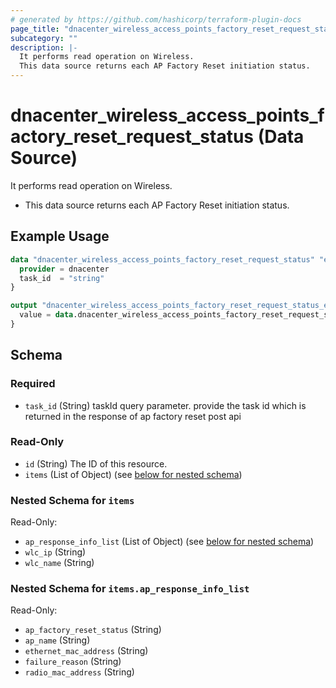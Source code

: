 ```yaml
---
# generated by https://github.com/hashicorp/terraform-plugin-docs
page_title: "dnacenter_wireless_access_points_factory_reset_request_status Data Source - terraform-provider-dnacenter"
subcategory: ""
description: |-
  It performs read operation on Wireless.
  This data source returns each AP Factory Reset initiation status.
---
```


# dnacenter_wireless_access_points_factory_reset_request_status (Data Source)

It performs read operation on Wireless.

- This data source returns each AP Factory Reset initiation status.

## Example Usage

```terraform
data "dnacenter_wireless_access_points_factory_reset_request_status" "example" {
  provider = dnacenter
  task_id  = "string"
}

output "dnacenter_wireless_access_points_factory_reset_request_status_example" {
  value = data.dnacenter_wireless_access_points_factory_reset_request_status.example.items
}
```

<!-- schema generated by tfplugindocs -->
## Schema

### Required

- `task_id` (String) taskId query parameter. provide the task id which is returned in the response of ap factory reset post api

### Read-Only

- `id` (String) The ID of this resource.
- `items` (List of Object) (see [below for nested schema](#nestedatt--items))

<a id="nestedatt--items"></a>
### Nested Schema for `items`

Read-Only:

- `ap_response_info_list` (List of Object) (see [below for nested schema](#nestedobjatt--items--ap_response_info_list))
- `wlc_ip` (String)
- `wlc_name` (String)

<a id="nestedobjatt--items--ap_response_info_list"></a>
### Nested Schema for `items.ap_response_info_list`

Read-Only:

- `ap_factory_reset_status` (String)
- `ap_name` (String)
- `ethernet_mac_address` (String)
- `failure_reason` (String)
- `radio_mac_address` (String)
